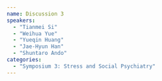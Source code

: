 ```yaml
---
name: Discussion 3
speakers:
  - "Tianmei Si"
  - "Weihua Yue"
  - "Yueqin Huang"
  - "Jae-Hyun Han"
  - "Shuntaro Ando"
categories:
  - "Symposium 3: Stress and Social Psychiatry"
---
```

